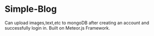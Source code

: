 # Simple-Blog
Can upload images,text,etc to mongoDB after creating an account and successfully login in. Built on Meteor.js Framework.
